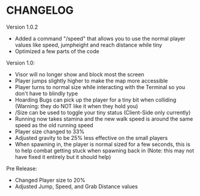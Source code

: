 # CHANGELOG
Version 1.0.2
- Added a command "/speed" that allows you to use the normal player values like speed, jumpheight and reach distance while tiny
- Optimized a few parts of the code

Version 1.0:
- Visor will no longer show and block most the screen
- Player jumps slightly higher to make the map more accessible
- Player turns to normal size while interacting with the Terminal so you don't have to blindly type
- Hoarding Bugs can pick up the player for a tiny bit when colliding (Warning: they do NOT like it when they hold you)
- /Size can be used to toggle your tiny status (Client-Side only currently)
- Running now takes stamina and the new walk speed is around the same speed as the old running speed
- Player size changed to 33%
- Adjusted gravity to be 25% less effective on the small players
- When spawning in, the player is normal sized for a few seconds, this is to help combat getting stuck when spawning back in (Note: this may not have fixed it entirely but it should help)

Pre Release:
- Changed Player size to 20%
- Adjusted Jump, Speed, and Grab Distance values